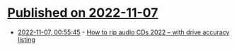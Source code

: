 # [Published on 2022-11-07](index.md)

* [2022-11-07, 00:55:45](https://news.ycombinator.com/item?id=33499646) - [How to rip audio CDs 2022 – with drive accuracy listing](https://pilabor.com/blog/2022/10/audio-cd-ripping-hardware/)

